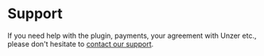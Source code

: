 # Support
If you need help with the plugin, payments, your agreement with Unzer etc., please don't hesitate to [contact our support](https://help.unzer.com/kb/en/).